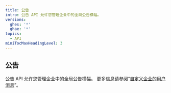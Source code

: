 ```yaml
---
title: 公告
intro: 公告 API 允许您管理企业中的全局公告横幅。
versions:
  ghes: '*'
  ghae: '*'
topics:
  - API
miniTocMaxHeadingLevel: 3
---
```


## 公告

公告 API 允许您管理企业中的全局公告横幅。 更多信息请参阅“[自定义企业的用户消息](/admin/user-management/customizing-user-messages-for-your-enterprise#creating-a-global-announcement-banner)”。
